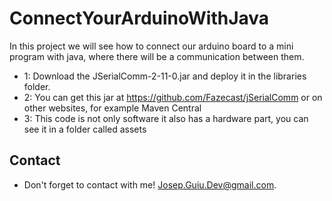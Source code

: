 # ConnectYourArduinoWithJava
In this project we will see how to connect our arduino board to a mini program with java, where there will be a communication between them.

- 1: Download the JSerialComm-2-11-0.jar and deploy it in the libraries folder.
- 2: You can get this jar at https://github.com/Fazecast/jSerialComm or on other websites, for example Maven Central
- 3: This code is not only software it also has a hardware part, you can see it in a folder called assets


## Contact
- Don't forget to contact with me! [Josep.Guiu.Dev@gmail.com](mailto:Josep.Guiu.Dev@gmail.com).
